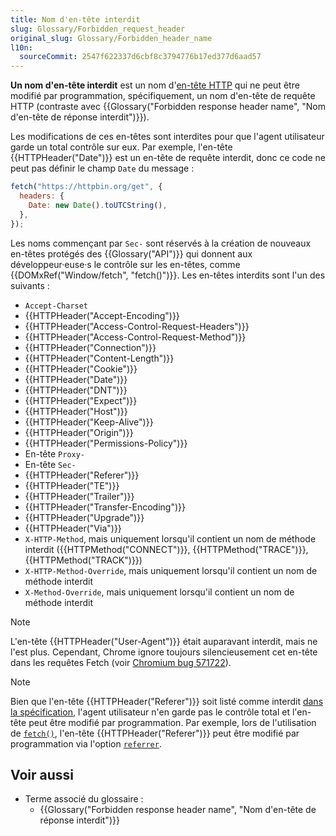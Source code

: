 ```yaml
---
title: Nom d'en-tête interdit
slug: Glossary/Forbidden_request_header
original_slug: Glossary/Forbidden_header_name
l10n:
  sourceCommit: 2547f622337d6cbf8c3794776b17ed377d6aad57
---
```


**Un nom d'en-tête interdit** est un nom d'[en-tête HTTP](/fr/docs/Web/HTTP/Reference/Headers) qui ne peut être modifié par programmation, spécifiquement, un nom d'en-tête de requête HTTP (contraste avec {{Glossary("Forbidden response header name", "Nom d'en-tête de réponse interdit")}}).

Les modifications de ces en-têtes sont interdites pour que l'agent utilisateur garde un total contrôle sur eux.
Par exemple, l'en-tête {{HTTPHeader("Date")}} est un en-tête de requête interdit, donc ce code ne peut pas définir le champ `Date` du message&nbsp;:

```js example-bad
fetch("https://httpbin.org/get", {
  headers: {
    Date: new Date().toUTCString(),
  },
});
```

Les noms commençant par `Sec-` sont réservés à la création de nouveaux en-têtes protégés des {{Glossary("API")}} qui donnent aux développeur·euse·s le contrôle sur les en-têtes, comme {{DOMxRef("Window/fetch", "fetch()")}}.
Les en-têtes interdits sont l'un des suivants&nbsp;:

- `Accept-Charset`
- {{HTTPHeader("Accept-Encoding")}}
- {{HTTPHeader("Access-Control-Request-Headers")}}
- {{HTTPHeader("Access-Control-Request-Method")}}
- {{HTTPHeader("Connection")}}
- {{HTTPHeader("Content-Length")}}
- {{HTTPHeader("Cookie")}}
- {{HTTPHeader("Date")}}
- {{HTTPHeader("DNT")}}
- {{HTTPHeader("Expect")}}
- {{HTTPHeader("Host")}}
- {{HTTPHeader("Keep-Alive")}}
- {{HTTPHeader("Origin")}}
- {{HTTPHeader("Permissions-Policy")}}
- En-tête `Proxy-`
- En-tête `Sec-`
- {{HTTPHeader("Referer")}}
- {{HTTPHeader("TE")}}
- {{HTTPHeader("Trailer")}}
- {{HTTPHeader("Transfer-Encoding")}}
- {{HTTPHeader("Upgrade")}}
- {{HTTPHeader("Via")}}
- `X-HTTP-Method`, mais uniquement lorsqu'il contient un nom de méthode interdit ({{HTTPMethod("CONNECT")}}, {{HTTPMethod("TRACE")}}, {{HTTPMethod("TRACK")}})
- `X-HTTP-Method-Override`, mais uniquement lorsqu'il contient un nom de méthode interdit
- `X-Method-Override`, mais uniquement lorsqu'il contient un nom de méthode interdit

> [!NOTE]
> L'en-tête {{HTTPHeader("User-Agent")}} était auparavant interdit, mais ne l'est plus. Cependant, Chrome ignore toujours silencieusement cet en-tête dans les requêtes Fetch (voir [Chromium bug 571722](https://crbug.com/571722)).

> [!NOTE]
> Bien que l'en-tête {{HTTPHeader("Referer")}} soit listé comme interdit [dans la spécification](https://fetch.spec.whatwg.org/#forbidden-request-header), l'agent utilisateur n'en garde pas le contrôle total et l'en-tête peut être modifié par programmation. Par exemple, lors de l'utilisation de [`fetch()`](/fr/docs/Web/API/Window/fetch), l'en-tête {{HTTPHeader("Referer")}} peut être modifié par programmation via l'option [`referrer`](/fr/docs/Web/API/RequestInit#referrer).

## Voir aussi

- Terme associé du glossaire&nbsp;:
  - {{Glossary("Forbidden response header name", "Nom d'en-tête de réponse interdit")}}
